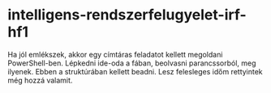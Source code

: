 # intelligens-rendszerfelugyelet-irf-hf1
Ha jól emlékszek, akkor egy címtáras feladatot kellett megoldani PowerShell-ben. Lépkedni ide-oda a fában, beolvasni parancssorból, meg ilyenek. Ebben a struktúrában kellett beadni. Lesz felesleges időm rettyintek még hozzá valamit. 
